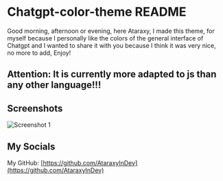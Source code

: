 # Chatgpt-color-theme README

<!--Notas :D-->

Good morning, afternoon or evening, here Ataraxy, I made this theme, for myself because I personally like the colors of the general interface of Chatgpt and I wanted to share it with you because I think it was very nice, no more to add, Enjoy!

## Attention: It is currently more adapted to js than any other language!!!

## Screenshots

![Screenshot 1](https://dl.dropboxusercontent.com/scl/fi/py5xu8n8x73tayhf8mmef/screenshot1.png?rlkey=r9rhclwtyh7m3gzo9rffpzwcn&st=3qnqkf36)

## My Socials 

My GitHub: [https://github.com/AtaraxyInDev](https://github.com/AtaraxyInDev)
